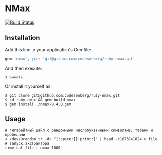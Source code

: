 # NMax
[![Build Status](https://semaphoreci.com/api/v1/codesenberg/ruby-nmax/branches/master/badge.svg)](https://semaphoreci.com/codesenberg/ruby-nmax)

## Installation

Add this line to your application's Gemfile:

```ruby
gem 'nmax', git: 'git@github.com:codesenberg/ruby-nmax.git'
```

And then execute:

    $ bundle

Or install it yourself as:

    $ git clone git@github.com:codesenberg/ruby-nmax.git
    $ cd ruby-nmax && gem build nmax
    $ gem install ./nmax-0.4.0.gem

## Usage


```
# гигабайтный файл с рандомными числобуквенными символами, табами и пробелами
< /dev/urandom tr -dc "[:space:][:print:]" | head -c1073741824 > file
# запуск экстрактора
time cat file | nmax 1000
```
